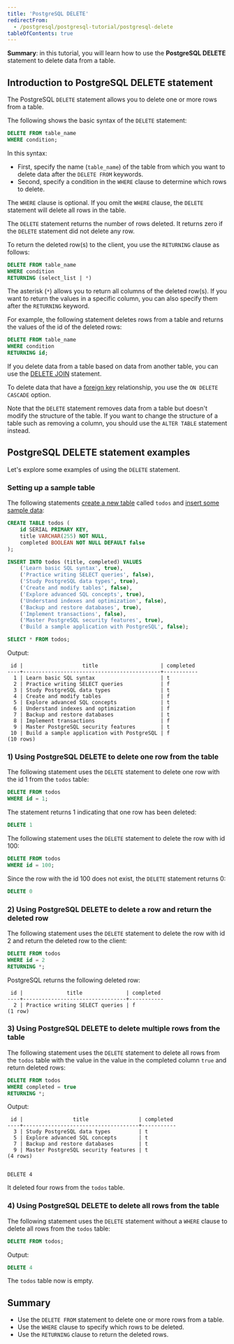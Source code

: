 ```yaml
---
title: 'PostgreSQL DELETE'
redirectFrom:
  - /postgresql/postgresql-tutorial/postgresql-delete
tableOfContents: true
---
```


**Summary**: in this tutorial, you will learn how to use the **PostgreSQL DELETE** statement to delete data from a table.

## Introduction to PostgreSQL DELETE statement

The PostgreSQL `DELETE` statement allows you to delete one or more rows from a table.

The following shows the basic syntax of the `DELETE` statement:

```sql
DELETE FROM table_name
WHERE condition;
```

In this syntax:

- First, specify the name (`table_name`) of the table from which you want to delete data after the `DELETE FROM` keywords.
- Second, specify a condition in the `WHERE` clause to determine which rows to delete.

The `WHERE` clause is optional. If you omit the `WHERE` clause, the `DELETE` statement will delete all rows in the table.

The `DELETE` statement returns the number of rows deleted. It returns zero if the `DELETE` statement did not delete any row.

To return the deleted row(s) to the client, you use the `RETURNING` clause as follows:

```sql
DELETE FROM table_name
WHERE condition
RETURNING (select_list | *)
```

The asterisk (`*`) allows you to return all columns of the deleted row(s). If you want to return the values in a specific column, you can also specify them after the `RETURNING` keyword.

For example, the following statement deletes rows from a table and returns the values of the id of the deleted rows:

```sql
DELETE FROM table_name
WHERE condition
RETURNING id;
```

If you delete data from a table based on data from another table, you can use the [DELETE JOIN](/postgresql/postgresql-delete-join) statement.

To delete data that have a [foreign key](/postgresql/postgresql-foreign-key) relationship, you use the `ON DELETE CASCADE` option.

Note that the `DELETE` statement removes data from a table but doesn't modify the structure of the table. If you want to change the structure of a table such as removing a column, you should use the `ALTER TABLE` statement instead.

## PostgreSQL DELETE statement examples

Let's explore some examples of using the `DELETE` statement.

### Setting up a sample table

The following statements [create a new table](/postgresql/postgresql-create-table) called `todos` and [insert some sample data](/postgresql/postgresql-tutorial/postgresql-insert):

```sql
CREATE TABLE todos (
    id SERIAL PRIMARY KEY,
    title VARCHAR(255) NOT NULL,
    completed BOOLEAN NOT NULL DEFAULT false
);

INSERT INTO todos (title, completed) VALUES
    ('Learn basic SQL syntax', true),
    ('Practice writing SELECT queries', false),
    ('Study PostgreSQL data types', true),
    ('Create and modify tables', false),
    ('Explore advanced SQL concepts', true),
    ('Understand indexes and optimization', false),
    ('Backup and restore databases', true),
    ('Implement transactions', false),
    ('Master PostgreSQL security features', true),
    ('Build a sample application with PostgreSQL', false);

SELECT * FROM todos;
```

Output:

```
 id |                   title                    | completed
----+--------------------------------------------+-----------
  1 | Learn basic SQL syntax                     | t
  2 | Practice writing SELECT queries            | f
  3 | Study PostgreSQL data types                | t
  4 | Create and modify tables                   | f
  5 | Explore advanced SQL concepts              | t
  6 | Understand indexes and optimization        | f
  7 | Backup and restore databases               | t
  8 | Implement transactions                     | f
  9 | Master PostgreSQL security features        | t
 10 | Build a sample application with PostgreSQL | f
(10 rows)
```

### 1) Using PostgreSQL DELETE to delete one row from the table

The following statement uses the `DELETE` statement to delete one row with the id 1 from the `todos` table:

```sql
DELETE FROM todos
WHERE id = 1;
```

The statement returns 1 indicating that one row has been deleted:

```sql
DELETE 1
```

The following statement uses the `DELETE` statement to delete the row with id 100:

```sql
DELETE FROM todos
WHERE id = 100;
```

Since the row with the id 100 does not exist, the `DELETE` statement returns 0:

```sql
DELETE 0
```

### 2) Using PostgreSQL DELETE to delete a row and return the deleted row

The following statement uses the `DELETE` statement to delete the row with id 2 and return the deleted row to the client:

```sql
DELETE FROM todos
WHERE id = 2
RETURNING *;
```

PostgreSQL returns the following deleted row:

```
 id |              title              | completed
----+---------------------------------+-----------
  2 | Practice writing SELECT queries | f
(1 row)
```

### 3) Using PostgreSQL DELETE to delete multiple rows from the table

The following statement uses the `DELETE` statement to delete all rows from the `todos` table with the value in the value in the completed column `true` and return deleted rows:

```sql
DELETE FROM todos
WHERE completed = true
RETURNING *;
```

Output:

```
 id |                title                | completed
----+-------------------------------------+-----------
  3 | Study PostgreSQL data types         | t
  5 | Explore advanced SQL concepts       | t
  7 | Backup and restore databases        | t
  9 | Master PostgreSQL security features | t
(4 rows)


DELETE 4
```

It deleted four rows from the `todos` table.

### 4) Using PostgreSQL DELETE to delete all rows from the table

The following statement uses the `DELETE` statement without a `WHERE` clause to delete all rows from the `todos` table:

```sql
DELETE FROM todos;
```

Output:

```sql
DELETE 4
```

The `todos` table now is empty.

## Summary

- Use the `DELETE FROM` statement to delete one or more rows from a table.
- Use the `WHERE` clause to specify which rows to be deleted.
- Use the `RETURNING` clause to return the deleted rows.
